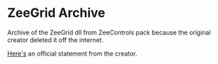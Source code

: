 # ZeeGrid Archive
Archive of the ZeeGrid dll from ZeeControls pack because the original creator deleted it off the internet.

[Here's](https://www.kycsepp.com/2021/08/14/zeecontrols-retired/) an official statement from the creator.
